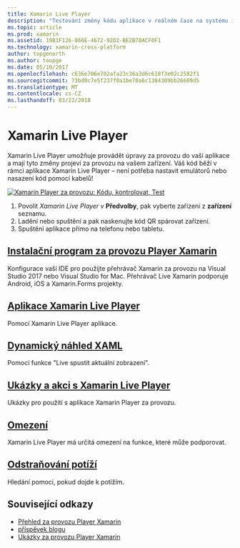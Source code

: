```yaml
---
title: Xamarin Live Player
description: "Testování změny kódu aplikace v reálném čase na systému iOS nebo zařízení se systémem Android"
ms.topic: article
ms.prod: xamarin
ms.assetid: 19B1F126-866E-4672-92D2-BE2B70ACF0F1
ms.technology: xamarin-cross-platform
author: topgenorth
ms.author: toopge
ms.date: 05/10/2017
ms.openlocfilehash: c636e706e702afa23c36a3d6c618f3e02c2582f1
ms.sourcegitcommit: 73bd0c7e5f237f0a1be70a6c1384309bb26609d5
ms.translationtype: MT
ms.contentlocale: cs-CZ
ms.lasthandoff: 03/22/2018
---
```

# <a name="xamarin-live-player"></a>Xamarin Live Player

Xamarin Live Player umožňuje provádět úpravy za provozu do vaší aplikace a mají tyto změny projeví za provozu na vašem zařízení. Váš kód běží v rámci aplikace Xamarin Live Player – není potřeba nastavit emulátorů nebo nasazení kód pomocí kabelů!

[![Xamarin Player za provozu: Kódu, kontrolovat, Test](images/xamarin-live.png)](images/xamarin-live-sml.png#lightbox)

1. Povolit *Xamarin Live Player* v **Předvolby**, pak vyberte zařízení z **zařízení** seznamu.
2. Ladění nebo spuštění a pak naskenujte kód QR spárovat zařízení.
3. Spuštění aplikace přímo na telefonu nebo tabletu.

## <a name="xamarin-live-player-setupinstallmd"></a>[Instalační program za provozu Player Xamarin](install.md)

Konfigurace vaší IDE pro použijte přehrávač Xamarin za provozu na Visual Studio 2017 nebo Visual Studio for Mac. Přehrávač Live Xamarin podporuje Android, iOS a Xamarin.Forms projekty.

## <a name="xamarin-live-player-appplayermd"></a>[Aplikace Xamarin Live Player](player.md)

Pomocí Xamarin Live Player aplikace.

## <a name="xaml-live-previewinglive-viewmd"></a>[Dynamický náhled XAML](live-view.md)

Pomocí funkce "Live spustit aktuální zobrazení".

## <a name="samples-to-try-with-xamarin-live-playersamplesmd"></a>[Ukázky a akci s Xamarin Live Player](samples.md)

Ukázky pro použití s aplikace Xamarin Player za provozu.

## <a name="limitationslimitationsmd"></a>[Omezení](limitations.md)

Xamarin Live Player má určitá omezení na funkce, které může podporovat.

## <a name="troubleshootingtroubleshootingmd"></a>[Odstraňování potíží](troubleshooting.md)

Hledání pomoci, pokud dojde k potížím.


## <a name="related-links"></a>Související odkazy

- [Přehled za provozu Player Xamarin](https://xamarin.com/live)
- [příspěvek blogu](https://blog.xamarin.com/live-player/)
- [Ukázky za provozu Player Xamarin](https://developer.xamarin.com/samples/xamarin-live-player/all/)
